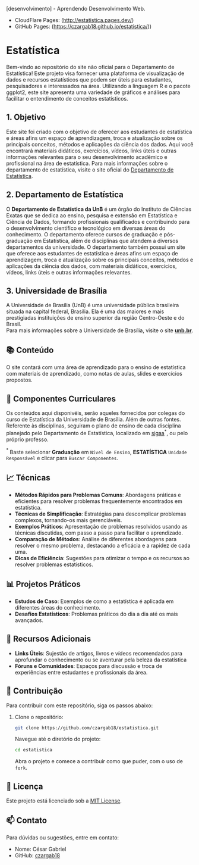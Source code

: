 [desenvolvimento] - Aprendendo Desenvolvimento Web.
  - CloudFlare Pages: (http://estatistica.pages.dev/)
  - GitHub Pages: (https://czargab18.github.io/estatistica/))

# Estatística

Bem-vindo ao repositório do site não oficial para o Departamento de Estatística! Este projeto visa fornecer uma plataforma de visualização de dados e recursos estatísticos que podem ser úteis para estudantes, pesquisadores e interessados na área. Utilizando a linguagem R e o pacote ggplot2, este site apresenta uma variedade de gráficos e análises para facilitar o entendimento de conceitos estatísticos.

## 1. Objetivo

Este site foi criado com o objetivo de oferecer aos estudantes de estatística e áreas afins um espaço de aprendizagem, troca e atualização sobre os principais conceitos, métodos e aplicações da ciência dos dados. Aqui você encontrará materiais didáticos, exercícios, vídeos, links úteis e outras informações relevantes para o seu desenvolvimento acadêmico e profissional na área de estatística.
Para mais informações sobre o departamento de estatística, visite o site oficial do [Departamento de Estatística]([https://www.estatistica.unb.br](http://est.unb.br/)). 

## 2. Departamento de Estatística

O **Departamento de Estatística da UnB** é um órgão do Instituto de Ciências Exatas que se dedica ao ensino, pesquisa e extensão em Estatística e Ciência de Dados, formando profissionais qualificados e contribuindo para o desenvolvimento científico e tecnológico em diversas áreas do conhecimento. O departamento oferece cursos de graduação e pós-graduação em Estatística, além de disciplinas que atendem a diversos departamentos da universidade. O departamento também possui um site que oferece aos estudantes de estatística e áreas afins um espaço de aprendizagem, troca e atualização sobre os principais conceitos, métodos e aplicações da ciência dos dados, com materiais didáticos, exercícios, vídeos, links úteis e outras informações relevantes.

## 3. Universidade de Brasília

A Universidade de Brasília (UnB) é uma universidade pública brasileira situada na capital federal, Brasília. Ela é uma das maiores e mais prestigiadas instituições de ensino superior da região Centro-Oeste e do Brasil.  
Para mais informações sobre a Universidade de Brasília, visite o site [**unb.br**](https://www.unb.br).

## 📚 Conteúdo

O site contará com uma área de aprendizado para o ensino de estatística com materiais de aprendizado, como notas de aulas, slides e exercícios propostos.

## 🏫 Componentes Curriculares

Os conteúdos aqui disponivéis, serão aqueles fornecidos por colegas do curso de Estatística da Universidade de Brasília. Além de outras fontes. Referente às disciplinas, seguiram o plano de ensino de cada disciplina planejado pelo Departamento de Estatística, localizado em [sigaa](https://sigaa.unb.br/sigaa/public/componentes/busca_componentes.jsf?aba=p-ensino)$^{*}$, ou pelo próprio professo.

$^{*}$ Baste selecionar **Graduação** em `Nível de Ensino`, **ESTATÍSTICA** `Unidade Responsável` e clicar para `Buscar Componentes`.

## 📈 Técnicas 
- **Métodos Rápidos para Problemas Comuns**: Abordagens práticas e eficientes para resolver problemas frequentemente encontrados em estatística.
- **Técnicas de Simplificação**: Estratégias para descomplicar problemas complexos, tornando-os mais gerenciáveis.
- **Exemplos Práticos**: Apresentação de problemas resolvidos usando as técnicas discutidas, com passo a passo para facilitar o aprendizado.
- **Comparação de Métodos**: Análise de diferentes abordagens para resolver o mesmo problema, destacando a eficácia e a rapidez de cada uma.
- **Dicas de Eficiência**: Sugestões para otimizar o tempo e os recursos ao resolver problemas estatísticos.

## 📊 Projetos Práticos
- **Estudos de Caso**: Exemplos de como a estatística é aplicada em diferentes áreas do conhecimento.
- **Desafios Estatísticos**: Problemas práticos do dia a dia até os mais avançados.

## 🔗 Recursos Adicionais
- **Links Úteis**: Sujestão de artigos, livros e vídeos recomendados para aprofundar o conhecimento ou se aventurar pela beleza da estatística
- **Fóruns e Comunidades**: Espaços para discussão e troca de experiências entre estudantes e profissionais da área.

## 🚀 Contribuição

Para contribuir com este repositório, siga os passos abaixo:

1. Clone o repositório:
   ```bash
   git clone https://github.com/czargab18/estatistica.git
   ```
   Navegue até o diretório do projeto:
   ```bash
   cd estatistica
   ```
   Abra o projeto e comece a contribuir como que puder, com o uso de ``fork``.

## 📝 Licença

Este projeto está licenciado sob a [MIT License](.github/LICENSE).

## 📫 Contato

Para dúvidas ou sugestões, entre em contato:

- Nome: César Gabriel
- GitHub: [czargab18](https://github.com/czargab18)
